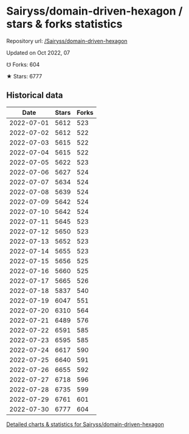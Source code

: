 # Sairyss/domain-driven-hexagon / stars & forks statistics

Repository url: [/Sairyss/domain-driven-hexagon](https://github.com/Sairyss/domain-driven-hexagon)

Updated on Oct 2022, 07

☋ Forks: 604

★ Stars: 6777

## Historical data
| Date | Stars | Forks |
|------|-------|-------|
| 2022-07-01 | 5612 | 523 | 
| 2022-07-02 | 5612 | 522 | 
| 2022-07-03 | 5615 | 522 | 
| 2022-07-04 | 5615 | 522 | 
| 2022-07-05 | 5622 | 523 | 
| 2022-07-06 | 5627 | 524 | 
| 2022-07-07 | 5634 | 524 | 
| 2022-07-08 | 5639 | 524 | 
| 2022-07-09 | 5642 | 524 | 
| 2022-07-10 | 5642 | 524 | 
| 2022-07-11 | 5645 | 523 | 
| 2022-07-12 | 5650 | 523 | 
| 2022-07-13 | 5652 | 523 | 
| 2022-07-14 | 5655 | 523 | 
| 2022-07-15 | 5656 | 525 | 
| 2022-07-16 | 5660 | 525 | 
| 2022-07-17 | 5665 | 526 | 
| 2022-07-18 | 5837 | 540 | 
| 2022-07-19 | 6047 | 551 | 
| 2022-07-20 | 6310 | 564 | 
| 2022-07-21 | 6489 | 576 | 
| 2022-07-22 | 6591 | 585 | 
| 2022-07-23 | 6595 | 585 | 
| 2022-07-24 | 6617 | 590 | 
| 2022-07-25 | 6640 | 591 | 
| 2022-07-26 | 6655 | 592 | 
| 2022-07-27 | 6718 | 596 | 
| 2022-07-28 | 6735 | 599 | 
| 2022-07-29 | 6761 | 601 | 
| 2022-07-30 | 6777 | 604 | 


[Detailed charts & statistics for Sairyss/domain-driven-hexagon](https://reviewgithub.com/rep/Sairyss/domain-driven-hexagon)
